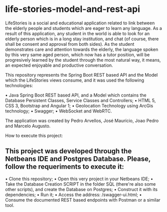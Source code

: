 # life-stories-model-and-rest-api

LifeStories is a social and educational application related to link between the elderly people and students which are eager to learn any language. As a result of this application, any student in the world is able to look for an elderly person which is in a long stay institution, and chat (of course, there shall be consent and approval from both sides). As the student demonstrates care and attention towards the elderly, the language spoken by this very same aged person, which now has a tutor position, will be progresively learned by the student through the most natural way, it means, an expected enjoyable and productive conversation. 

This repository represents the Spring Boot REST based API and the Model which the LifeStories views consume, and it was used the following technologies: 

•	Java Spring Boot REST based API, and a Model which contains the Database Persistent Classes, Service Classes and Controllers;
•	HTML 5, CSS 3, Bootstrap and Angular 1;
•	Geolocation Technology using ArcGis technology;
• Swagger;
•	WebSocket and WebRTC.

The application was created by Pedro Arvellos, José Maurício, Joao Pedro and Marcelo Augusto. 

How to execute this project:

## This project was developed through the Netbeans IDE and Postgres Database. Please, follow the requeriments to execute it:

• Clone this repository;
• Open this very project in your Netbeans IDE;
• Take the Database Creation SCRIPT in the folder SQL (there're also some other scripts), and create the Database on Postgres;
• Construct it with its dependencies;
• Run it;
• Access the address: <context>/swagger-ui.html;
• Consume the documented REST based endpoints with Postman or a similar tool. 
